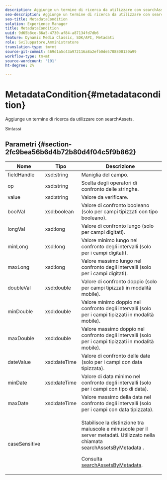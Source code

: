 ```yaml
---
description: Aggiunge un termine di ricerca da utilizzare con searchAssets.
seo-description: Aggiunge un termine di ricerca da utilizzare con searchAssets.
seo-title: MetadataCondition
solution: Experience Manager
title: MetadataCondition
uuid: 9d65b8ce-86a5-4730-af84-a87134fd7db6
feature: Dynamic Media Classic, SDK/API, Metadati
role: Sviluppatore,Amministratore
translation-type: tm+mt
source-git-commit: 469d1a5c43a972116a8a2efb0de5708800130a99
workflow-type: tm+mt
source-wordcount: '191'
ht-degree: 2%

---
```



# MetadataCondition{#metadatacondition}

Aggiunge un termine di ricerca da utilizzare con searchAssets.

Sintassi

## Parametri {#section-2fc9bea56b6d4b72b80d4f04c5f9b862}

<table id="table_04100BB8ABD84EF68B0A7CE3AD946414"> 
 <thead> 
  <tr> 
   <th colname="col1" class="entry"> Nome </th> 
   <th colname="col2" class="entry"> Tipo </th> 
   <th colname="col3" class="entry"> Descrizione </th> 
  </tr> 
 </thead>
 <tbody> 
  <tr> 
   <td colname="col1"> <span class="codeph"> <span class="varname"> fieldHandle</span> </span> </td> 
   <td colname="col2"> <span class="codeph"> xsd:string</span> </td> 
   <td colname="col3"> Maniglia del campo. </td> 
  </tr> 
  <tr> 
   <td colname="col1"> <span class="codeph"> <span class="varname"> op</span> </span> </td> 
   <td colname="col2"> <span class="codeph"> xsd:string</span> </td> 
   <td colname="col3"> Scelta degli operatori di confronto delle stringhe. </td> 
  </tr> 
  <tr> 
   <td colname="col1"> <span class="codeph"> <span class="varname"> value</span> </span> </td> 
   <td colname="col2"> <span class="codeph"> xsd:string</span> </td> 
   <td colname="col3"> Valore da verificare. </td> 
  </tr> 
  <tr> 
   <td colname="col1"> <span class="codeph"> <span class="varname"> boolVal</span> </span> </td> 
   <td colname="col2"> <span class="codeph"> xsd:boolean</span> </td> 
   <td colname="col3"> Valore di confronto booleano (solo per campi tipizzati con tipo booleano). </td> 
  </tr> 
  <tr> 
   <td colname="col1"> <span class="codeph"> <span class="varname"> longVal</span> </span> </td> 
   <td colname="col2"> <span class="codeph"> xsd:long</span> </td> 
   <td colname="col3"> Valore di confronto lungo (solo per campi digitati). </td> 
  </tr> 
  <tr> 
   <td colname="col1"> <span class="codeph"> <span class="varname"> minLong</span> </span> </td> 
   <td colname="col2"> <span class="codeph"> xsd:long</span> </td> 
   <td colname="col3"> Valore minimo lungo nel confronto degli intervalli (solo per i campi digitati). </td> 
  </tr> 
  <tr> 
   <td colname="col1"> <span class="codeph"> <span class="varname"> maxLong</span> </span> </td> 
   <td colname="col2"> <span class="codeph"> xsd:long</span> </td> 
   <td colname="col3"> Valore massimo lungo nel confronto degli intervalli (solo per i campi digitati). </td> 
  </tr> 
  <tr> 
   <td colname="col1"> <span class="codeph"> <span class="varname"> doubleVal</span> </span> </td> 
   <td colname="col2"> <span class="codeph"> xsd:double</span> </td> 
   <td colname="col3"> Valore di confronto doppio (solo per campi tipizzati in modalità mobile). </td> 
  </tr> 
  <tr> 
   <td colname="col1"> <span class="codeph"> <span class="varname"> minDouble</span> </span> </td> 
   <td colname="col2"> <span class="codeph"> xsd:double</span> </td> 
   <td colname="col3"> Valore minimo doppio nel confronto degli intervalli (solo per i campi tipizzati in modalità mobile). </td> 
  </tr> 
  <tr> 
   <td colname="col1"> <span class="codeph"> <span class="varname"> maxDouble</span> </span> </td> 
   <td colname="col2"> <span class="codeph"> xsd:double</span> </td> 
   <td colname="col3"> Valore massimo doppio nel confronto degli intervalli (solo per i campi tipizzati in modalità mobile). </td> 
  </tr> 
  <tr> 
   <td colname="col1"> <span class="codeph"> <span class="varname"> dateValue</span> </span> </td> 
   <td colname="col2"> <span class="codeph"> xsd:dateTime</span> </td> 
   <td colname="col3"> Valore di confronto delle date (solo per i campi con data tipizzata). </td> 
  </tr> 
  <tr> 
   <td colname="col1"> <span class="codeph"> <span class="varname"> minDate</span> </span> </td> 
   <td colname="col2"> <span class="codeph"> xsd:dateTime</span> </td> 
   <td colname="col3"> Valore di data minimo nel confronto degli intervalli (solo per i campi con tipo di data). </td> 
  </tr> 
  <tr> 
   <td colname="col1"> <span class="codeph"> <span class="varname"> maxDate</span> </span> </td> 
   <td colname="col2"> <span class="codeph"> xsd:dateTime</span> </td> 
   <td colname="col3"> Valore massimo della data nel confronto degli intervalli (solo per i campi con data tipizzata). </td> 
  </tr> 
  <tr> 
   <td colname="col1"> <span class="codeph"> <span class="varname"> caseSensitive</span> </span> </td> 
   <td colname="col2"> </td> 
   <td colname="col3"> <p> Stabilisce la distinzione tra maiuscole e minuscole per il server metadati. Utilizzato nella chiamata <span class="codeph"> searchAssetsByMetadata</span> . </p> <p>Consulta <a href="../../operations/c-operations-intro/c-methods/r-search-assets-by-metadata.md#reference-609ec73944a34ce49b152389fbb40414" format="dita" scope="local"> searchAssetsByMetadata</a>. </p> </td> 
  </tr> 
 </tbody> 
</table>

